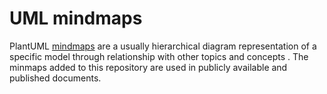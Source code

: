 # UML mindmaps

PlantUML [mindmaps](https://en.wikipedia.org/wiki/Mind_map) are a usually hierarchical diagram representation of a specific model through relationship with other topics and concepts . 
The minmaps added to this repository are used in publicly available and published documents. 
